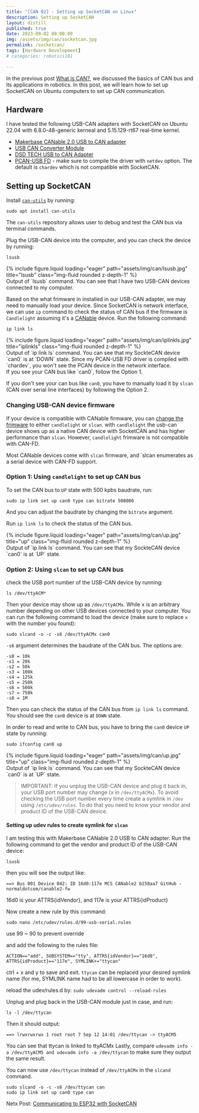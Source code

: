 ```yaml
---
title: "[CAN 02] - Setting up SocketCAN on Linux"
description: Setting up SocketCAN 
layout: distill
published: true
date: 2023-09-02 00:00:00
img: /assets/img/can/socketcan.jpg
permalink: /socketcan/
tags: [Hardware Development]
# categories: robotics101

---
```


In the previous post [What is CAN?](/aboutcan/), we discussed the basics of CAN bus and its applications in robotics. In this post, we will learn how to set up SocketCAN on Ubuntu computers to set up CAN communication.

## Hardware


I have tested the following USB-CAN adapters with SocketCAN on Ubuntu 22.04 with 6.8.0-48-generic kerneal and 5.15.129-rt67 real-time kernel.
- [Makerbase CANable 2.0 USB to CAN adapter](https://makerbase3d.com/product/makerbase-canable-v2/?srsltid=AfmBOoo8SgfMBKoPkINomkXkyG8g6XlvwngQso5DAq0qLKPFEoTqkcba)
- [USB CAN Converter Module](https://www.amazon.com/dp/B07P9JGXXB?ref=ppx_yo2ov_dt_b_product_details&th=1)
- [DSD TECH USB to CAN Adapter](https://a.co/d/6rcsDxE)
- [PCAN-USB FD](https://www.peak-system.com/PCAN-USB-FD.365.0.html?&L=1) - make sure to compile the driver with `netdev` option. The default is `chardev` which is not compatible with SocketCAN.

## Setting up SocketCAN
Install [`can-utils`](https://github.com/linux-can/can-utils) by running:
```
sudo apt install can-utils
```
The `can-utils` repository allows user to debug and test the CAN bus via terminal commands.

Plug the USB-CAN device into the computer, and you can check the device by running:

```
lsusb 
```

<div class="row">
    <div class="col-sm mt-3 mt-md-0">
        {% include figure.liquid loading="eager" path="assets/img/can/lsusb.jpg" title="lsusb" class="img-fluid rounded z-depth-1" %}
    </div>
</div>
<div class="caption">
    Output of `lsusb` command. You can see that I have two USB-CAN devices connected to my computer.
</div>


Based on the what frimware in installed in our USB-CAN adapter, we may need to manually load your device. Since SocketCAN is network interface, we can use `ip` command to check the status of CAN bus if the firmware is `Candlelight` assuming it's a [CANable](https://canable.io/) device. Run the following command:
```
ip link ls
```
<div class="row">
    <div class="col-sm mt-3 mt-md-0">
        {% include figure.liquid loading="eager" path="assets/img/can/iplinkls.jpg" title="iplinkls" class="img-fluid rounded z-depth-1" %}
    </div>
</div>
<div class="caption">
    Output of `ip link ls` command. You can see that my SockteCAN device `can0` is at `DOWN` state. Since my PCAN-USB FD driver is compiled with `chardev`, you won't see the PCAN device in the network interface.
</div>
If you see your CAN bus like `can0`, follow the Option 1.

If you don't see your can bus like `can0`, you have to manually load it by `slcan` (CAN over serial line interfaces) by following the Option 2.

### Changing USB-CAN device firmware
If your device is compatible with CANable firmware, you can [change the frimware](https://canable.io/updater/) to either `candlelight` or `slcan`.
with `candlelight` the usb-can device shows up as a native CAN device with SocketCAN and has higher performance than `slcan`. However, `candlelight` frimware is not compatible with CAN-FD.

Most CANable devices come with `slcan` firmware, and `slcan enumerates as a serial device with CAN-FD support.


### Option 1: Using `candlelight` to set up CAN bus

To set the CAN bus to `UP` state with 500 kpbs baudrate, run:

```
sudo ip link set up can0 type can bitrate 500000
```
And you can adjust the baudrate by changing the `bitrate` argument.

Run `ip link ls` to check the status of the CAN bus.

<div class="row">
    <div class="col-sm mt-3 mt-md-0">
        {% include figure.liquid loading="eager" path="assets/img/can/up.jpg" title="up" class="img-fluid rounded z-depth-1" %}
    </div>
</div>
<div class="caption">
    Output of `ip link ls` command. You can see that my SockteCAN device `can0` is at `UP` state.
</div>


### Option 2: Using `slcan` to set up CAN bus
check the USB port number of the USB-CAN device by running:
```
ls /dev/ttyACM*
```
Then your device may show up as `/dev/ttyACMx`. While x is an arbitrary number depending on other USB devices connected to your computer.
You can run the following command to load the device (make sure to replace `x` with the number you found):

```
sudo slcand -o -c -s6 /dev/ttyACMx can0
```
`-s6` argument determines the baudrate of the CAN bus. The options are:
```
-s0 = 10k
-s1 = 20k
-s2 = 50k
-s3 = 100k
-s4 = 125k
-s5 = 250k
-s6 = 500k
-s7 = 750k
-s8 = 1M
```
Then you can check the status of the CAN bus from `ip link ls` command. You should see the `can0` device is at `DOWN` state.

In order to read and write to CAN bus, you have to bring the `can0` device `UP` state by running:

```
sudo ifconfig can0 up
```
<div class="row">
    <div class="col-sm mt-3 mt-md-0">
        {% include figure.liquid loading="eager" path="assets/img/can/up.jpg" title="up" class="img-fluid rounded z-depth-1" %}
    </div>
</div>
<div class="caption">
    Output of `ip link ls` command. You can see that my SockteCAN device `can0` is at `UP` state.
</div>


> IMPORTANT: If you unplug the USB-CAN device and plug it back in, your USB port number may change (x in `/dev/ttyACMx`). To avoid checking the USB port number every time create a symlink in `/dev` using `/etc/udev/rules`. To do that you need to know your vendor and product ID of the USB-CAN device.

#### Setting up udev rules to create symlink for `slcan`
I am testing this with Makerbase CANable 2.0 USB to CAN adapter.
Run the following command to get the vendor and product ID of the USB-CAN device:
```
lsusb
```
then you will see the output like:
```
==> Bus 001 Device 042: ID 16d0:117e MCS CANable2 b158aa7 GitHub - normaldotcom/canable2-fw
```
16d0 is your ATTRS{idVendor}, and 117e is your ATTRS{idProduct}

Now create a new rule by this command:

```
sudo nano /etc/udev/rules.d/99-usb-serial.rules
``` 
use 99 ~ 90 to prevent override

and add the following to the rules file:
```
ACTION=="add", SUBSYSTEM=="tty", ATTRS{idVendor}=="16d0", ATTRS{idProduct}=="117e", SYMLINK+="ttycan"
```
ctrl + x and y to save and exit. `ttycan` can be replaced your desired symlink name (for me, SYMLINK name had to be all lowercase in order to work).

reload the udev/rules.d by:
```sudo udevadm control --reload-rules```

Unplug and plug back in the USB-CAN module just in case, and run:
```
ls -l /dev/ttycan
```
Then it should output:
```
==> lrwxrwxrwx 1 root root 7 Sep 12 14:01 /dev/ttycan -> ttyACM5
```

You can see that ttycan is linked to ttyACMx
Lastly, compare `udevadm info -a /dev/ttyACM5 and udevadm info -a /dev/ttycan` to make sure they output the same result.

You can now use `/dev/ttycan` instead of `/dev/ttyACMx` in the `slcand` command.

```
sudo slcand -o -c -s6 /dev/ttycan can
sudo ip link set up can0 type can
```




Netx Post: [Communicating to ESP32 with SocketCAN](/esp32can/)
